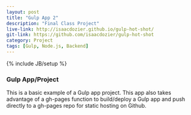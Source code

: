 ```yaml
---
layout: post
title: "Gulp App 2"
description: "Final Class Project"
live-link: http://isaacdozier.github.io/gulp-hot-shot/
git-link: https://github.com/isaacdozier/gulp-hot-shot
category: Project
tags: [Gulp, Node.js, Backend]
---
```

{% include JB/setup %}

### Gulp App/Project

This is a basic example of a Gulp app project. 
This app also takes advantage of a gh-pages function to build/deploy 
a Gulp app and push directly to a gh-pages repo for static hosting on Github.